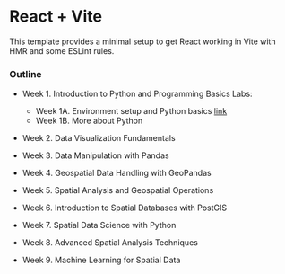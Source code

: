 # React + Vite

This template provides a minimal setup to get React working in Vite with HMR and some ESLint rules.

### Outline
- Week 1. Introduction to Python and Programming Basics
Labs:
  - Week 1A. Environment setup and Python basics [link](public/labs/week-1A-python-basics.ipynb)
  - Week 1B. More about Python

- Week 2. Data Visualization Fundamentals

- Week 3. Data Manipulation with Pandas

- Week 4. Geospatial Data Handling with GeoPandas

- Week 5. Spatial Analysis and Geospatial Operations


- Week 6. Introduction to Spatial Databases with PostGIS



- Week 7. Spatial Data Science with Python



- Week 8. Advanced Spatial Analysis Techniques

- Week 9. Machine Learning for Spatial Data

